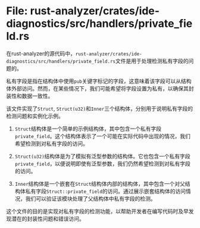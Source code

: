 # File: rust-analyzer/crates/ide-diagnostics/src/handlers/private_field.rs

在rust-analyzer的源代码中，`rust-analyzer/crates/ide-diagnostics/src/handlers/private_field.rs`文件是用于处理检测私有字段的问题的。

私有字段是指在结构体中使用`pub`关键字标记的字段，这意味着该字段可以从结构体外部访问。然而，在某些情况下，我们可能希望将字段设置为私有，以确保其封装性和数据一致性。

该文件实现了`Struct`, `Struct(u32)`和`Inner`三个结构体，分别用于说明私有字段的检测问题和实例化示例。

1. `Struct`结构体是一个简单的示例结构体，其中包含一个私有字段`private_field`。这个结构体表示了一个可能在实际代码中出现的情况，我们希望检测到对私有字段的访问。

2. `Struct(u32)`结构体是为了模拟有泛型参数的结构体。它也包含一个私有字段`private_field`，以便说明即使有泛型参数，我们仍然希望检测到对私有字段的访问。

3. `Inner`结构体是一个嵌套在`Struct`结构体内部的结构体，其中包含一个对父结构体私有字段`Struct::private_field`的访问。通过展示嵌套结构体的访问情况，我们可以验证该模块处理了父结构体中私有字段的检测。

这个文件的目的是实现对私有字段的检测功能，以帮助开发者在编写代码时及早发现潜在的封装性问题和错误访问。


